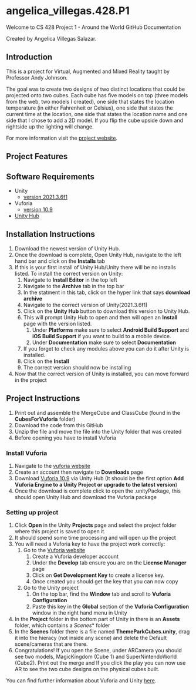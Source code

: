 # angelica_villegas.428.P1

Welcome to CS 428 Project 1 - Around the World GitHub Documentation 

Created by Angelica Villegas Salazar.

## Introduction
This is a project for Virtual, Augmented and Mixed Reality taught by Professor Andy Johnson. 

The goal was to create two designs of two distinct locations that could be projected onto two cubes. Each cube has five models on top (three models from the web, two models I created), one side that states the location temperature (in either Fahrenheit or Celsius), one side that states the current time at the location, one side that states the location name and one side that I chose to add a 2D model. If you flip the cube upside down and rightside up the lighting will change.

For more information visit the [project website](https://sites.google.com/uic.edu/cs428-angelica/project-1).

## Project Features
## Software Requirements

* Unity 
  - [version 2021.3.6f1](https://unity3d.com/unity/whats-new/2021.3.6) 
* Vuforia
  - [version 10.9](https://developer.vuforia.com/downloads/sdk?field_sdk_release_version_tid=58)
* [Unity Hub](https://unity3d.com/get-unity/download)

## Installation Instructions

1. Download the newest version of Unity Hub.
1. Once the download is complete, Open Unity Hub, navigate to the left hand bar and click on the **Installs** tab
1. If this is your first install of Unity Hub/Unity there will be no installs listed. To install the correct version on Unity:
    1. Navigate to **Install Editor** in the top left
    1. Navigate to the **Archive** tab in the top bar
    1. In the statment in this tab, click on the hyper link that says **download archive**
    1. Navigate to the correct version of Unity(2021.3.6f1)
    1. Click on the **Unity Hub** button to download this version to Unity Hub. 
    1. This will prompt Unity Hub to open and then will open an **Install** page with the version listed. 
        1. Under **Platforms** make sure to select **Android Build Support** and **iOS Build Support** if you want to build to a mobile device. 
        1. Under **Documentation** make sure to select **Documentation**
    1. If you forget to check any modules above you can do it after Unity is installed. 
    1. Click on the **Install**
    1. The correct version should now be installing
1. Now that the correct version of Unity is installed, you can move forward in the project


## Project Instructions

1. Print out and assemble the MergeCube and ClassCube (found in the **CubesForVuforia** folder)
1. Download the code from this GitHub
1. Unzip the file and move the file into the Unity folder that was created
1. Before opening you have to install Vuforia

### Install Vuforia

1. Navigate to the [vuforia website](https://developer.vuforia.com/)
1. Create an account then navigate to **Downloads** page 
1. Download [Vuforia 10.9](https://developer.vuforia.com/downloads/sdk) via Unity Hub (It should be the first option **Add Vuforia Engine to a Unity Project or upgrade to the latest version**)
1. Once the download is complete click to open the .unityPackage, this should open Unity Hub and download the Vuforia package

### Setting up project
1. Click **Open** in the Unity **Projects** page and select the project folder where this project is saved to open it.
1. It should spend some time processing and will open up the project
1. You will need a Vuforia key to have the project work correctly:
    1. Go to the [Vuforia website](https://developer.vuforia.com/vui/develop/licenses)
        1. Create a Vuforia developer account
        1. Under the **Develop** tab ensure you are on the **License Manager** page
        1. Click on **Get Development Key** to create a license key.
        1. Once created you should get the key that you can now copy
    1. Go to the Unity project
        1. On the top bar, find the **Window** tab and scroll to **Vuforia Configuration** 
        1. Paste this key in the **Global** section of the **Vuforia Configuration** window in the right hand menu in Unity
1. In the **Project** folder in the bottom part of Unity in there is an **Assets** folder, which contains a *Scenes** folder
1. In the **Scenes** folder there is a file named **ThemeParkCubes.unity**, drag it into the hieracy (not inside any scene) and delete the Default scene/cameras that are there. 
1. Congratulations! If you open the Scene, under ARCamera you should see two models, MagicKingdom (Cube 1) and SuperNintendoWorld (Cube2). Print out the merge and  If you click the play you can now use AR to see the two cube designs on the physical cubes built.

You can find further information about Vuforia and Unity [here](https://library.vuforia.com/getting-started/getting-started-vuforia-engine-unity).

